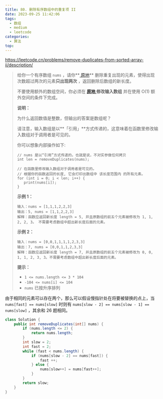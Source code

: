 ```yaml
---
title: 80. 删除有序数组中的重复项 II
date: 2023-09-25 11:42:06
tags:
  - 数组
  - medium
  - leetcode
categories:
  - 算法
top:
---
```


https://leetcode.cn/problems/remove-duplicates-from-sorted-array-ii/description/

<!-- more -->

>给你一个有序数组 `nums` ，请你**[ 原地](http://baike.baidu.com/item/原地算法)** 删除重复出现的元素，使得出现次数超过两次的元素**只出现两次** ，返回删除后数组的新长度。
>
>不要使用额外的数组空间，你必须在 **[原地 ](https://baike.baidu.com/item/原地算法)修改输入数组** 并在使用 O(1) 额外空间的条件下完成。
>
> 
>
>**说明：**
>
>为什么返回数值是整数，但输出的答案是数组呢？
>
>请注意，输入数组是以**「引用」**方式传递的，这意味着在函数里修改输入数组对于调用者是可见的。
>
>你可以想象内部操作如下:
>
>```
>// nums 是以“引用”方式传递的。也就是说，不对实参做任何拷贝
>int len = removeDuplicates(nums);
>
>// 在函数里修改输入数组对于调用者是可见的。
>// 根据你的函数返回的长度, 它会打印出数组中 该长度范围内 的所有元素。
>for (int i = 0; i < len; i++) {
>    print(nums[i]);
>}
>```
>
> 
>
>**示例 1：**
>
>```
>输入：nums = [1,1,1,2,2,3]
>输出：5, nums = [1,1,2,2,3]
>解释：函数应返回新长度 length = 5, 并且原数组的前五个元素被修改为 1, 1, 2, 2, 3。 不需要考虑数组中超出新长度后面的元素。
>```
>
>**示例 2：**
>
>```
>输入：nums = [0,0,1,1,1,1,2,3,3]
>输出：7, nums = [0,0,1,1,2,3,3]
>解释：函数应返回新长度 length = 7, 并且原数组的前五个元素被修改为 0, 0, 1, 1, 2, 3, 3。不需要考虑数组中超出新长度后面的元素。
>```
>
> 
>
>**提示：**
>
>- `1 <= nums.length <= 3 * 104`
>- `-104 <= nums[i] <= 104`
>- `nums` 已按升序排列

由于相同的元素可以存在两个，那么可以假设慢指针处在将要被替换的点上，当 `nums[fast] == nums[slow]` 时则有 `nums[slow - 2] == nums[slow - 1] == nums[slow]` ，其余和 26 题相同。

```java
class Solution {
    public int removeDuplicates(int[] nums) {
        if (nums.length <= 2) {
            return nums.length;
        }
        int slow = 2;
        int fast = 2;
        while (fast < nums.length) {
            if (nums[slow - 2] == nums[fast]) {
                fast ++;
            } else {
                nums[slow++] = nums[fast++];
            }
        }
        return slow;
    }
}
```

